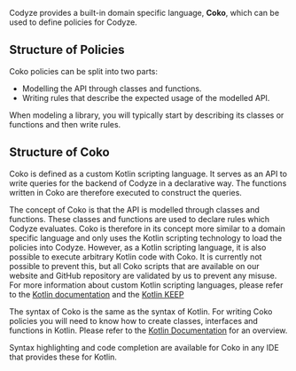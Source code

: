 
Codyze provides a built-in domain specific language, __Coko__, which can be used to define policies for Codyze.

## Structure of Policies

Coko policies can be split into two parts:

* Modelling the API through classes and functions.
* Writing rules that describe the expected usage of the modelled API.

When modeling a library, you will typically start by describing its classes or functions and then write rules.

## Structure of Coko

Coko is defined as a custom Kotlin scripting language.
It serves as an API to write queries for the backend of Codyze in a declarative way.
The functions written in Coko are therefore executed to construct the queries.

The concept of Coko is that the API is modelled through classes and functions.
These classes and functions are used to declare rules which Codyze evaluates. 
Coko is therefore in its concept more similar to a domain specific language and only uses the Kotlin scripting technology to load the policies into Codyze.
However, as a Kotlin scripting language, it is also possible to execute arbitrary Kotlin code with Coko.
It is currently not possible to prevent this, but all Coko scripts that are available on our website and GitHub repository are validated by us to prevent any misuse.
For more information about custom Kotlin scripting languages, please refer to the [Kotlin documentation](https://kotlinlang.org/docs/custom-script-deps-tutorial.html) and the [Kotlin KEEP](https://github.com/Kotlin/KEEP/blob/master/proposals/scripting-support.md)

The syntax of Coko is the same as the syntax of Kotlin.
For writing Coko policies you will need to know how to create classes, interfaces and functions in Kotlin.
Please refer to the [Kotlin Documentation](https://kotlinlang.org/docs/getting-started.html) for an overview.

Syntax highlighting and code completion are available for Coko in any IDE that provides these for Kotlin.
